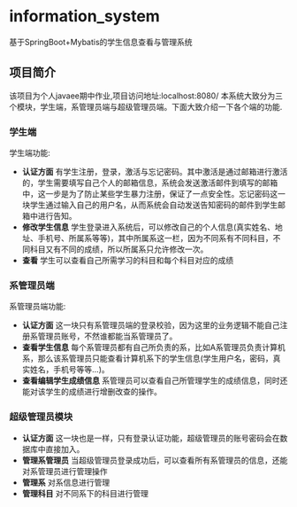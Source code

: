 # information_system
基于SpringBoot+Mybatis的学生信息查看与管理系统

## 项目简介
该项目为个人javaee期中作业,项目访问地址:localhost:8080/
本系统大致分为三个模块，学生端，系管理员端与超级管理员端。下面大致介绍一下各个端的功能.

### 学生端
学生端功能:

- **认证方面** 有学生注册，登录，激活与忘记密码。其中激活是通过邮箱进行激活的，学生需要填写自己个人的邮箱信息，系统会发送激活邮件到填写的邮箱中，这一步是为了防止某些学生暴力注册，保证了一点安全性。忘记密码这一块学生通过输入自己的用户名，从而系统会自动发送告知密码的邮件到学生邮箱中进行告知。
- **修改学生信息** 学生登录进入系统后，可以修改自己的个人信息(真实姓名、地址、手机号、所属系等等)，其中所属系这一栏，因为不同系有不同科目，不同科目又有不同的成绩，所以所属系只允许修改一次。
- **查看** 学生可以查看自己所需学习的科目和每个科目对应的成绩

### 系管理员端
系管理员端功能:

- **认证方面** 这一块只有系管理员端的登录校验，因为这里的业务逻辑不能自己注册系管理员账号，不然谁都能当系管理员了。
- **查看学生信息** 每个系管理员都有自己所负责的系，比如A系管理员负责计算机系，那么该系管理员只能查看计算机系下的学生信息(学生用户名，密码，真实姓名，手机号等等...)。
- **查看编辑学生成绩信息** 系管理员可以查看自己所管理学生的成绩信息，同时还能对该学生的成绩进行增删改查的操作。

### 超级管理员模块

- **认证方面** 这一块也是一样，只有登录认证功能，超级管理员的账号密码会在数据库中直接加入。
- **管理系管理员** 当超级管理员登录成功后，可以查看所有系管理员的信息，还能对系管理员进行管理操作
- **管理系** 对系信息进行管理
- **管理科目** 对不同系下的科目进行管理
